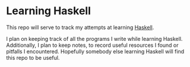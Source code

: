 Learning Haskell
================

This repo will serve to track my attempts at learning [Haskell][].

I plan on keeping track of all the programs I write while learning Haskell. Additionally, I plan to keep notes, to record useful resources I found or pitfalls I encountered. Hopefully somebody else learning Haskell will find this repo to be useful.

[Haskell]: http://www.haskell.org/haskellwiki/Haskell
